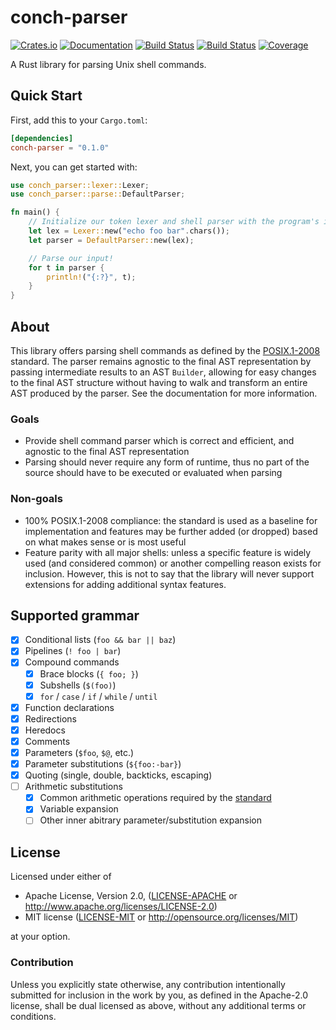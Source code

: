 # conch-parser

[![Crates.io](https://img.shields.io/crates/v/conch-parser.svg)](https://crates.io/crates/conch-parser)
[![Documentation](https://docs.rs/conch-parser/badge.svg)](https://docs.rs/conch-parser)
[![Build Status](https://travis-ci.org/ipetkov/conch-parser.svg?branch=master)](https://travis-ci.org/ipetkov/conch-parser)
[![Build Status](https://img.shields.io/appveyor/ci/ipetkov/conch-parser/master.svg)](https://ci.appveyor.com/project/ipetkov/conch-parser)
[![Coverage](https://img.shields.io/codecov/c/github/ipetkov/conch-parser/master.svg)](https://codecov.io/gh/ipetkov/conch-parser)

A Rust library for parsing Unix shell commands.

## Quick Start
First, add this to your `Cargo.toml`:

```toml
[dependencies]
conch-parser = "0.1.0"
```

Next, you can get started with:

```rust
use conch_parser::lexer::Lexer;
use conch_parser::parse::DefaultParser;

fn main() {
    // Initialize our token lexer and shell parser with the program's input
    let lex = Lexer::new("echo foo bar".chars());
    let parser = DefaultParser::new(lex);

    // Parse our input!
    for t in parser {
        println!("{:?}", t);
    }
}
```

## About
This library offers parsing shell commands as defined by the
[POSIX.1-2008][POSIX] standard. The parser remains agnostic to the final AST
representation by passing intermediate results to an AST `Builder`, allowing
for easy changes to the final AST structure without having to walk and transform
an entire AST produced by the parser. See the documentation for more information.

[POSIX]: http://pubs.opengroup.org/onlinepubs/9699919799/

### Goals
* Provide shell command parser which is correct and efficient, and agnostic to
the final AST representation
* Parsing should never require any form of runtime, thus no part of the source
should have to be executed or evaluated when parsing

### Non-goals
* 100% POSIX.1-2008 compliance: the standard is used as a baseline for
implementation and features may be further added (or dropped) based on what
makes sense or is most useful
* Feature parity with all major shells: unless a specific feature is
widely used (and considered common) or another compelling reason exists
for inclusion. However, this is not to say that the library will never
support extensions for adding additional syntax features.

## Supported grammar
- [x] Conditional lists (`foo && bar || baz`)
- [x] Pipelines (`! foo | bar`)
- [x] Compound commands
  - [x] Brace blocks (`{ foo; }`)
  - [x] Subshells (`$(foo)`)
  - [x] `for` / `case` / `if` / `while` / `until`
- [x] Function declarations
- [x] Redirections
- [x] Heredocs
- [x] Comments
- [x] Parameters (`$foo`, `$@`, etc.)
- [x] Parameter substitutions (`${foo:-bar}`)
- [x] Quoting (single, double, backticks, escaping)
- [ ] Arithmetic substitutions
  - [x] Common arithmetic operations required by the [standard][POSIX-arith]
  - [x] Variable expansion
  - [ ] Other inner abitrary parameter/substitution expansion

[POSIX-arith]: http://pubs.opengroup.org/onlinepubs/9699919799/utilities/V3_chap02.html#tag_18_06_04

## License
Licensed under either of

 * Apache License, Version 2.0, ([LICENSE-APACHE](LICENSE-APACHE) or http://www.apache.org/licenses/LICENSE-2.0)
 * MIT license ([LICENSE-MIT](LICENSE-MIT) or http://opensource.org/licenses/MIT)

at your option.

### Contribution
Unless you explicitly state otherwise, any contribution intentionally
submitted for inclusion in the work by you, as defined in the Apache-2.0
license, shall be dual licensed as above, without any additional terms or
conditions.
